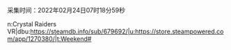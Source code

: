 采集时间：2022年02月24日07时18分59秒

n:Crystal Raiders VR|dbu:https://steamdb.info/sub/679692/|u:https://store.steampowered.com/app/1270380/|t:Weekend#
